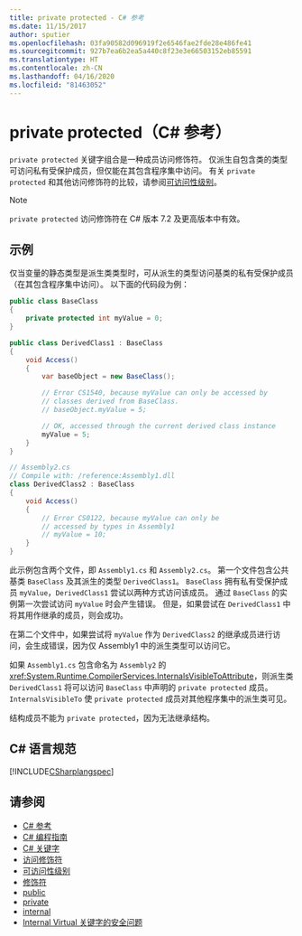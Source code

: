 ```yaml
---
title: private protected - C# 参考
ms.date: 11/15/2017
author: sputier
ms.openlocfilehash: 03fa90582d096919f2e6546fae2fde28e486fe41
ms.sourcegitcommit: 927b7ea6b2ea5a440c8f23e3e66503152eb85591
ms.translationtype: HT
ms.contentlocale: zh-CN
ms.lasthandoff: 04/16/2020
ms.locfileid: "81463052"
---
```

# <a name="private-protected-c-reference"></a>private protected（C# 参考）

`private protected` 关键字组合是一种成员访问修饰符。 仅派生自包含类的类型可访问私有受保护成员，但仅能在其包含程序集中访问。 有关 `private protected` 和其他访问修饰符的比较，请参阅[可访问性级别](accessibility-levels.md)。

> [!NOTE]
> `private protected` 访问修饰符在 C# 版本 7.2 及更高版本中有效。

## <a name="example"></a>示例

仅当变量的静态类型是派生类类型时，可从派生的类型访问基类的私有受保护成员（在其包含程序集中访问）。 以下面的代码段为例：

```csharp
public class BaseClass
{
    private protected int myValue = 0;
}

public class DerivedClass1 : BaseClass
{
    void Access()
    {
        var baseObject = new BaseClass();

        // Error CS1540, because myValue can only be accessed by
        // classes derived from BaseClass.
        // baseObject.myValue = 5;

        // OK, accessed through the current derived class instance
        myValue = 5;
    }
}
```

```csharp
// Assembly2.cs
// Compile with: /reference:Assembly1.dll
class DerivedClass2 : BaseClass
{
    void Access()
    {
        // Error CS0122, because myValue can only be
        // accessed by types in Assembly1
        // myValue = 10;
    }
}
```

此示例包含两个文件，即 `Assembly1.cs` 和 `Assembly2.cs`。
第一个文件包含公共基类 `BaseClass` 及其派生的类型 `DerivedClass1`。 `BaseClass` 拥有私有受保护成员 `myValue`，`DerivedClass1` 尝试以两种方式访问该成员。 通过 `BaseClass` 的实例第一次尝试访问 `myValue` 时会产生错误。 但是，如果尝试在 `DerivedClass1` 中将其用作继承的成员，则会成功。

在第二个文件中，如果尝试将 `myValue` 作为 `DerivedClass2` 的继承成员进行访问，会生成错误，因为仅 Assembly1 中的派生类型可以访问它。

如果 `Assembly1.cs` 包含命名为 `Assembly2` 的 <xref:System.Runtime.CompilerServices.InternalsVisibleToAttribute>，则派生类 `DerivedClass1` 将可以访问 `BaseClass` 中声明的 `private protected` 成员。 `InternalsVisibleTo` 使 `private protected` 成员对其他程序集中的派生类可见。

结构成员不能为 `private protected`，因为无法继承结构。

## <a name="c-language-specification"></a>C# 语言规范

[!INCLUDE[CSharplangspec](~/includes/csharplangspec-md.md)]

## <a name="see-also"></a>请参阅

- [C# 参考](../index.md)
- [C# 编程指南](../../programming-guide/index.md)
- [C# 关键字](index.md)
- [访问修饰符](access-modifiers.md)
- [可访问性级别](accessibility-levels.md)
- [修饰符](index.md)
- [public](public.md)
- [private](private.md)
- [internal](internal.md)
- [Internal Virtual 关键字的安全问题](https://docs.microsoft.com/previous-versions/dotnet/netframework-4.0/heyd8kky(v=vs.100))
